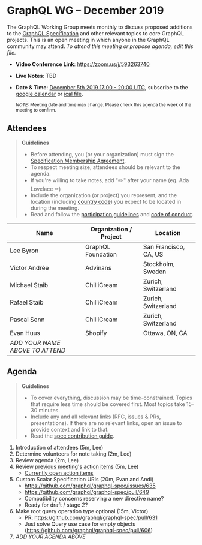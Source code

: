 # GraphQL WG – December 2019

The GraphQL Working Group meets monthly to discuss proposed additions to the
[GraphQL Specification](https://github.com/graphql/graphql-spec) and other
relevant topics to core GraphQL projects. This is an open meeting in which
anyone in the GraphQL community may attend. *To attend this meeting or propose
agenda, edit this file.*

- **Video Conference Link**: https://zoom.us/j/593263740
- **Live Notes**: TBD
- **Date & Time**: [December 5th 2019 17:00 - 20:00 UTC](https://www.timeanddate.com/worldclock/meetingdetails.html?year=2019&month=12&day=5&hour=17&min=0&sec=0&p1=224&p2=179&p3=136&p4=37&p5=239&p6=101&p7=152), subscribe to the [google calendar](https://calendar.google.com/calendar/embed?src=graphql.org_lc7llu5kovorb7dl1uo7c6h4ls%40group.calendar.google.com) or [ical file](https://calendar.google.com/calendar/ical/graphql.org_lc7llu5kovorb7dl1uo7c6h4ls%40group.calendar.google.com/public/basic.ics).

  <small>*NOTE:* Meeting date and time may change. Please check this agenda the week of the meeting to confirm.</small>


## Attendees

> **Guidelines**
> - Before attending, you (or your organization) must sign the [Specification Membership Agreement](https://github.com/graphql/foundation).
> - To respect meeting size, attendees should be relevant to the agenda.
> - If you're willing to take notes, add "✏️" after your name (eg. Ada Lovelace ✏)
> - Include the organization (or project) you represent, and the location (including [country code](https://en.wikipedia.org/wiki/List_of_ISO_3166_country_codes#Current_ISO_3166_country_codes)) you expect to be located in during the meeting.
> - Read and follow the [participation guidelines](https://github.com/graphql/graphql-wg#participation-guidelines) and [code of conduct](https://github.com/graphql/foundation/blob/master/CODE-OF-CONDUCT.md).

| Name                     | Organization / Project   | Location
| ------------------------ | ------------------------ | ------------------------
| Lee Byron                | GraphQL Foundation       | San Francisco, CA, US
| Victor Andrée            | Advinans                 | Stockholm, Sweden
| Michael Staib            | ChilliCream              | Zurich, Switzerland
| Rafael Staib             | ChilliCream              | Zurich, Switzerland
| Pascal Senn              | ChilliCream              | Zurich, Switzerland
| Evan Huus                | Shopify                  | Ottawa, ON, CA
| *ADD YOUR NAME ABOVE TO ATTEND*


## Agenda

> **Guidelines**
> - To cover everything, discussion may be time-constrained. Topics that require less time should be covered first. Most topics take 15-30 minutes.
> - Include any and all relevant links (RFC, issues & PRs, presentations). If there are no relevant links, open an issue to provide context and link to that.
> - Read the [spec contribution guide](https://github.com/graphql/graphql-spec/blob/master/CONTRIBUTING.md).

<!--

Example agenda item:

1. Discuss moving the subscriptions proposal to stage 2 (30m, Lee)
   - [Subscriptions RFC](link.to/the-relevant/pr-or-issue-or-doc)
   - [GraphQL.js PR](github.link/to/the/project/pr)
   - [Another Relevant Link](youre.getting/the-idea.now)

-->

1. Introduction of attendees (5m, Lee)
1. Determine volunteers for note taking (2m, Lee)
1. Review agenda (2m, Lee)
1. Review [previous meeting's action items](../notes/2019-11-07.md#action-items) (5m, Lee)
   - [Currently open action items](https://github.com/graphql/graphql-wg/issues?q=is%3Aissue+is%3Aopen+label%3A%22Action+item+%3Aclapper%3A%22)
1. Custom Scalar Specification URIs (20m, Evan and Andi)
   - https://github.com/graphql/graphql-spec/issues/635
   - https://github.com/graphql/graphql-spec/pull/649
   - Compatibility concerns reserving a new directive name?
   - Ready for draft / stage 2?
1. Make root query operation type optional (15m, Victor)
   - PR: https://github.com/graphql/graphql-spec/pull/631
   - Just solve Query use case for empty objects (https://github.com/graphql/graphql-spec/pull/606)
1. *ADD YOUR AGENDA ABOVE*
